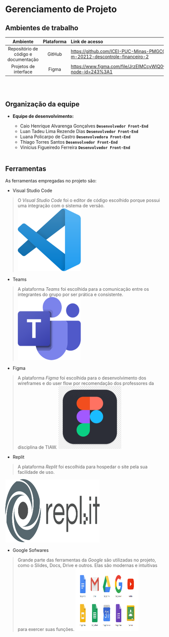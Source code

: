 # Gerenciamento de Projeto
## Ambientes de trabalho
|Ambiente|Plataforma|Link de acesso|
|:--------:|:----------:|:--------------|
|Repositório de código e documentação|GitHub|https://github.com/ICEI-PUC-Minas-PMGCC-TI/tiaw-pmg-cc-m-20212-descontrole-financeiro-2
|Projetos de interface|Figma|https://www.figma.com/file/JrzEIMCcyWlQ0vveJPtSdR/Wireframe?node-id=243%3A1

<br></br>

## Organização da equipe
* **Equipe de desenvolvimento:**

  * Caio Henrique Alvarenga Gonçalves **`Desenvolvedor Front-End`**
  * Luan Tadeu Lima Rezende Dias **`Desenvolvedor Front-End`**
  * Luana Policarpo de Castro **`Desenvolvedora Front-End`**
  * Thiago Torres Santos **`Desenvolvedor Front-End`**
  * Vinícius Figueiredo Ferreira **`Desenvolvedor Front-End`**
<br></br>

## Ferramentas

As ferramentas empregadas no projeto são:

- Visual Studio Code
> O *Visual Studio Code* foi o editor de código escolhido porque possui uma integração com o
sistema de versão.
<img src="images/vscode.png" width="200" height="200"></img>
- Teams
> A plataforma *Teams* foi escolhida para a comunicação entre os integrantes do grupo por ser prática e consistente.
<img src="images/teams.png" width="200" height="200"></img>
- Figma
> A plataforma *Figma* foi escolhida para o desenvolvimento dos wireframes e do user flow por recomendação dos professores da disciplina de TIAW.
<img src="images/figma.png" width="200" height="200"></img>
- Replit
> A plataforma *Replit* foi escolhida para hospedar o site pela sua facilidade de uso.

<img src="images/replit.png" width="300" height="200"></img>
- Google Sofwares
> Grande parte das ferramentas da *Google* são utilizadas no projeto, como o Slides, Docs, Drive e outros. Elas são modernas e intuitivas para exercer suas funções.
<img src="images/google.png" width="200" height="200"></img>
